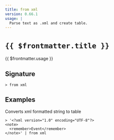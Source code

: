 ```yaml
---
title: from xml
version: 0.66.1
usage: |
  Parse text as .xml and create table.
---
```


# <code>{{ $frontmatter.title }}</code>

<div style='white-space: pre-wrap;'>{{ $frontmatter.usage }}</div>

## Signature

```> from xml ```

## Examples

Converts xml formatted string to table
```shell
> '<?xml version="1.0" encoding="UTF-8"?>
<note>
  <remember>Event</remember>
</note>' | from xml
```
